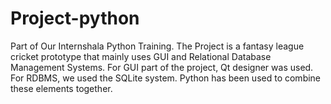 # Project-python
Part of Our Internshala Python Training.
The Project is a fantasy league cricket prototype that mainly uses GUI and Relational Database Management Systems.
For GUI part of the project, Qt designer was used.
For RDBMS, we used the SQLite system.
Python has been used to combine these elements together.
